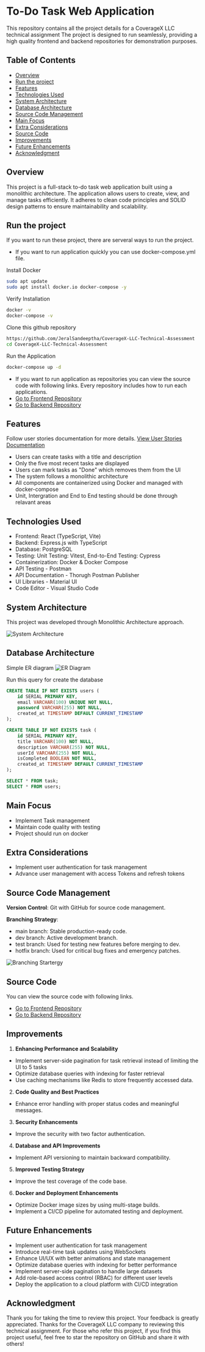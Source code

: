 # To-Do Task Web Application

This repository contains all the project details for a CoverageX LLC technical assignment The project is designed to run seamlessly, providing a high quality frontend and backend repositories for demonstration purposes.

## Table of Contents

- [Overview](#overview)
- [Run the project](#run-the-project)
- [Features](#features)
- [Technologies Used](#technologies-used)
- [System Architecture](#system-architecture)
- [Database Architecture](#database-architecture)
- [Source Code Management](#source-code-management)
- [Main Focus](#main-focus)
- [Extra Considerations](#extra-considerations)
- [Source Code](#source-code)
- [Improvements](#improvements)
- [Future Enhancements](#future-enhancements)
- [Acknowledgment](#acknowledgment)

## Overview

This project is a full-stack to-do task web application built using a monolithic architecture. The application allows users to create, view, and manage tasks efficiently. It adheres to clean code principles and SOLID design patterns to ensure maintainability and scalability.

## Run the project

If you want to run these project, there are serveral ways to run the project.

- If you want to run application quickly you can use docker-compose.yml file.

Install Docker
```bash
sudo apt update
sudo apt install docker.io docker-compose -y
```

Verify Installation
```bash
docker -v
docker-compose -v
```

Clone this github repository
```bash
https://github.com/JeralSandeeptha/CoverageX-LLC-Technical-Assessment
cd CoverageX-LLC-Technical-Assessment
```

Run the Application
```bash
docker-compose up -d
```

- If you want to run application as repositories you can view the source code with following links. Every repository includes how to run each applications.
- [Go to Frontend Repository](https://github.com/JeralSandeeptha/CoverageX-LLC-Technical-Assessment-React)
- [Go to Backend Repository](https://github.com/JeralSandeeptha/CoverageX-LLC-Technical-Assessment-Nodejs)

## Features

Follow user stories documentation for more details. [View User Stories Documentation](https://docs.google.com/document/d/1fKk21F5OHyZoVNSG5bwFx0rX9dtmRW2ckO6F6w_Pbno/edit?tab=t.0)

- Users can create tasks with a title and description
- Only the five most recent tasks are displayed
- Users can mark tasks as "Done" which removes them from the UI
- The system follows a monolithic architecture
- All components are containerized using Docker and managed with docker-compose
- Unit, Intergration and End to End testing should be done through relavant areas

## Technologies Used

- Frontend: React (TypeScript, Vite)
- Backend: Express.js with TypeScript
- Database: PostgreSQL
- Testing: Unit Testing: Vitest, End-to-End Testing: Cypress
- Containerization: Docker & Docker Compose
- API Testing - Postman
- API Documentation - Thorugh Postman Publisher
- UI Libraries - Material UI
- Code Editor - Visual Studio Code

## System Architecture

This project was developed through Monolithic Architecture approach.

![System Architecture](https://res.cloudinary.com/dv9ax00l4/image/upload/v1740517331/architecture_q4ivqh.png)

## Database Architecture

Simple ER diagram
![ER Diagram](https://res.cloudinary.com/dv9ax00l4/image/upload/v1740517480/er_gmsju3.png)

Run this query for create the database
```sql
CREATE TABLE IF NOT EXISTS users (
    id SERIAL PRIMARY KEY,
    email VARCHAR(100) UNIQUE NOT NULL,
    password VARCHAR(255) NOT NULL,
    created_at TIMESTAMP DEFAULT CURRENT_TIMESTAMP
);

CREATE TABLE IF NOT EXISTS task (
    id SERIAL PRIMARY KEY,
    title VARCHAR(100) NOT NULL,
    description VARCHAR(255) NOT NULL,
    userId VARCHAR(255) NOT NULL,
    isCompleted BOOLEAN NOT NULL,
    created_at TIMESTAMP DEFAULT CURRENT_TIMESTAMP
);

SELECT * FROM task;
SELECT * FROM users;
```

## Main Focus

- Implement Task management
- Maintain code quality with testing
- Project should run on docker

## Extra Considerations

- Implement user authentication for task management
- Advance user management with access Tokens and refresh tokens

## Source Code Management

**Version Control**: Git with GitHub for source code management.

**Branching Strategy**: 
- main branch: Stable production-ready code.
- dev branch: Active development branch.
- test branch: Used for testing new features before merging to dev.
- hotfix branch: Used for critical bug fixes and emergency patches.

![Branching Startergy](https://res.cloudinary.com/dv9ax00l4/image/upload/v1740518496/scm_gopznv.png)

## Source Code

You can view the source code with following links.
- [Go to Frontend Repository](https://github.com/JeralSandeeptha/CoverageX-LLC-Technical-Assessment-React)
- [Go to Backend Repository](https://github.com/JeralSandeeptha/CoverageX-LLC-Technical-Assessment-Nodejs)

## Improvements

1. **Enhancing Performance and Scalability**
 - Implement server-side pagination for task retrieval instead of limiting the UI to 5 tasks
 - Optimize database queries with indexing for faster retrieval
 - Use caching mechanisms like Redis to store frequently accessed data.

2. **Code Quality and Best Practices**
 - Enhance error handling with proper status codes and meaningful messages.

3. **Security Enhancements**
 - Improve the security with two factor authentication.

4. **Database and API Improvements**
 - Implement API versioning to maintain backward compatibility.

5. **Improved Testing Strategy**
 - Improve the test coverage of the code base.

6. **Docker and Deployment Enhancements**
 - Optimize Docker image sizes by using multi-stage builds.
 - Implement a CI/CD pipeline for automated testing and deployment.

## Future Enhancements

- Implement user authentication for task management
- Introduce real-time task updates using WebSockets
- Enhance UI/UX with better animations and state management
- Optimize database queries with indexing for better performance
- Implement server-side pagination to handle large datasets
- Add role-based access control (RBAC) for different user levels
- Deploy the application to a cloud platform with CI/CD integration

## Acknowledgment

Thank you for taking the time to review this project. Your feedback is greatly appreciated. Thanks for the CoverageX LLC company to reviewing this technical assignment. For those who refer this project, if you find this project useful, feel free to star the repository on GitHub and share it with others! 